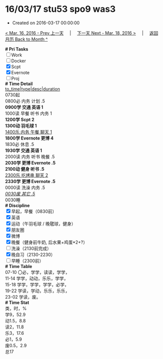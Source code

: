 # 16/03/17 stu53 spo9 was3

- Created on 2016-03-17 00:00:00

[< Mar. 16, 2016 - Prev 上一天](/_archived/lifelogs/2016/03/d16.md) &nbsp; &nbsp; | &nbsp; &nbsp; [下一天 Next - Mar. 18, 2016 >](/_archived/lifelogs/2016/03/d18.md) &nbsp; &nbsp; |  &nbsp; &nbsp; [返回月历 Back to Month ^](/_archived/lifelogs/2016/03/index.md)
<br/><div><b># Pri Tasks</b></div><div><input type="checkbox"/>Work</div><div><input type="checkbox"/>Docker</div><div><input checked="true" type="checkbox"/>Scpt</div><div><input checked="true" type="checkbox"/>Evernote</div><div><input type="checkbox"/>Proj</div><div><b># Time Detail</b></div><div><u>to_time|type|desc|duration</u></div><div>0730起</div><div>0800必 内务 计划 .5</div><div><b>0900学 交通 英语 1</b></div><div>1000读 早餐 听书 内务 1</div><div><b>1200学 Scpt 2</b></div><div><b>1300动 羽毛球 1</b></div><div><u>1400乐 内务 午餐 聊天 1</u></div><div><b>1800学 Evernote 更博 4</b></div><div>1830必 休息 .5</div><div><b>1930学 交通 英语 1</b></div><div>2000读 内务 听书 晚餐 .5</div><div><b>2030学 更博 Evernote .5</b></div><div><b>2100动 健身 听书 .5</b></div><div><u>2300乐 吃烤串 聊天 2</u></div><div><b>2330学 更博 Evernote .5</b></div><div>0000读 洗澡 内务 .5</div><div><u><i>0030废 其它 .5</i></u></div><div>0030睡</div><div><b># Discipline</b></div><div><input checked="true" type="checkbox"/>早起，早餐（0830前）</div><div><input checked="true" type="checkbox"/>英语</div><div><input checked="true" type="checkbox"/>运动（午羽毛球 / 晚毽球，健身）</div><div><input checked="true" type="checkbox"/>朋友圈</div><div><input checked="true" type="checkbox"/>微博</div><div><input checked="true" type="checkbox"/>晚餐（健身前牛奶, 后水果+鸡蛋*2+?）</div><div><input type="checkbox"/>洗澡（2130前完成）</div><div><input checked="true" type="checkbox"/>晚自习（2130-2230）</div><div><input type="checkbox"/>早睡（2300前）</div><div><b># Time Table</b></div><div>07-10 〇必，学学，读读，学学，</div><div>11-14 学学，动动，乐乐，学学，</div><div>15-18 学学，学学，学学，必学，</div><div>19-22 学读，学动，乐乐，乐乐，</div><div>23-02 学读，废。</div><div><b># Time Stat</b></div><div>类，时，%</div><div>学9，52.9</div><div>动1.5，8.8</div><div>读2，11.8</div><div>乐3，17.6</div><div>必1，5.9</div><div>废0.5，2.9</div><div>总17</div>
